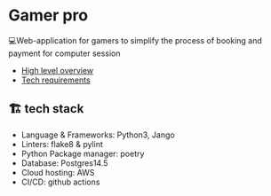 # Gamer pro

💻Web-application for gamers to simplify the process of booking and payment for computer session

- [High level overview](docs/High-level-overview.md)
- [Tech requirements](docs/tech-requirements.md)

## 🏗️ tech stack

- Language & Frameworks: Python3, Jango
- Linters: flake8 & pylint
- Python Package manager: poetry
- Database: Postgres14.5
- Cloud hosting: AWS
- CI/CD: github actions
